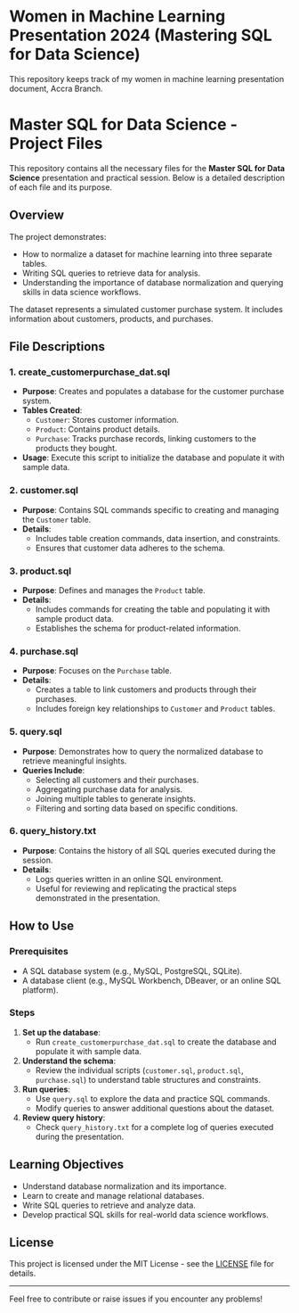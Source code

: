 # Women in Machine Learning  Presentation 2024 (Mastering SQL for Data Science)
This repository keeps track of my women in machine learning presentation document, Accra Branch.




# Master SQL for Data Science - Project Files

This repository contains all the necessary files for the **Master SQL for Data Science** presentation and practical session. Below is a detailed description of each file and its purpose.

## Overview
The project demonstrates:
- How to normalize a dataset for machine learning into three separate tables.
- Writing SQL queries to retrieve data for analysis.
- Understanding the importance of database normalization and querying skills in data science workflows.

The dataset represents a simulated customer purchase system. It includes information about customers, products, and purchases.

## File Descriptions

### 1. **create_customerpurchase_dat.sql**
- **Purpose**: Creates and populates a database for the customer purchase system.
- **Tables Created**:
  - `Customer`: Stores customer information.
  - `Product`: Contains product details.
  - `Purchase`: Tracks purchase records, linking customers to the products they bought.
- **Usage**: Execute this script to initialize the database and populate it with sample data.

### 2. **customer.sql**
- **Purpose**: Contains SQL commands specific to creating and managing the `Customer` table.
- **Details**:
  - Includes table creation commands, data insertion, and constraints.
  - Ensures that customer data adheres to the schema.

### 3. **product.sql**
- **Purpose**: Defines and manages the `Product` table.
- **Details**:
  - Includes commands for creating the table and populating it with sample product data.
  - Establishes the schema for product-related information.

### 4. **purchase.sql**
- **Purpose**: Focuses on the `Purchase` table.
- **Details**:
  - Creates a table to link customers and products through their purchases.
  - Includes foreign key relationships to `Customer` and `Product` tables.

### 5. **query.sql**
- **Purpose**: Demonstrates how to query the normalized database to retrieve meaningful insights.
- **Queries Include**:
  - Selecting all customers and their purchases.
  - Aggregating purchase data for analysis.
  - Joining multiple tables to generate insights.
  - Filtering and sorting data based on specific conditions.

### 6. **query_history.txt**
- **Purpose**: Contains the history of all SQL queries executed during the session.
- **Details**:
  - Logs queries written in an online SQL environment.
  - Useful for reviewing and replicating the practical steps demonstrated in the presentation.

## How to Use

### Prerequisites
- A SQL database system (e.g., MySQL, PostgreSQL, SQLite).
- A database client (e.g., MySQL Workbench, DBeaver, or an online SQL platform).

### Steps
1. **Set up the database**:
   - Run `create_customerpurchase_dat.sql` to create the database and populate it with sample data.
2. **Understand the schema**:
   - Review the individual scripts (`customer.sql`, `product.sql`, `purchase.sql`) to understand table structures and constraints.
3. **Run queries**:
   - Use `query.sql` to explore the data and practice SQL commands.
   - Modify queries to answer additional questions about the dataset.
4. **Review query history**:
   - Check `query_history.txt` for a complete log of queries executed during the presentation.

## Learning Objectives
- Understand database normalization and its importance.
- Learn to create and manage relational databases.
- Write SQL queries to retrieve and analyze data.
- Develop practical SQL skills for real-world data science workflows.

## License
This project is licensed under the MIT License - see the [LICENSE](LICENSE) file for details.

---
Feel free to contribute or raise issues if you encounter any problems!
```





